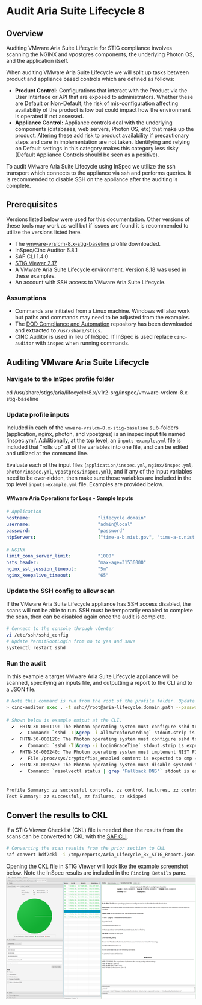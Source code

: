 # Audit Aria Suite Lifecycle 8

## Overview
Auditing VMware Aria Suite Lifecycle for STIG compliance involves scanning the NGINX and vpostgres components, the underlying Photon OS, and the application itself.

When auditing VMware Aria Suite Lifecycle we will split up tasks between product and appliance based controls which are defined as follows:

* **Product Control:** Configurations that interact with the Product via the User Interface or API that are exposed to administrators. Whether these are Default or Non-Default, the risk of mis-configuration affecting availability of the product is low but could impact how the environment is operated if not assessed.
* **Appliance Control:** Appliance controls deal with the underlying components (databases, web servers, Photon OS, etc) that make up the product. Altering these add risk to product availability if precautionary steps and care in implementation are not taken. Identifying and relying on Default settings in this category makes this category less risky (Default Appliance Controls should be seen as a positive).

To audit VMware Aria Suite Lifecycle using InSpec we utilize the ssh transport which connects to the appliance via ssh and performs queries. It is recommended to disable SSH on the appliance after the auditing is complete.

## Prerequisites
Versions listed below were used for this documentation. Other versions of these tools may work as well but if issues are found it is recommended to utilize the versions listed here.  

* The [vmware-vrslcm-8.x-stig-baseline](https://github.com/vmware/dod-compliance-and-automation/tree/master/aria/lifecycle/8.x/v1r2-srg/inspec/vmware-vrslcm-8.x-stig-baseline) profile downloaded.
* InSpec/Cinc Auditor 6.8.1
* SAF CLI 1.4.0
* [STIG Viewer 2.17](https://public.cyber.mil/stigs/srg-stig-tools/)
* A VMware Aria Suite Lifecycle environment. Version 8.18 was used in these examples.
* An account with SSH access to VMware Aria Suite Lifecycle.

### Assumptions
* Commands are initiated from a Linux machine. Windows will also work but paths and commands may need to be adjusted from the examples.
* The [DOD Compliance and Automation](https://github.com/vmware/dod-compliance-and-automation) repository has been downloaded and extracted to `/usr/share/stigs`.
* CINC Auditor is used in lieu of InSpec. If InSpec is used replace `cinc-auditor` with `inspec` when running commands.

## Auditing VMware Aria Suite Lifecycle
### Navigate to the InSpec profile folder
cd /usr/share/stigs/aria/lifecycle/8.x/v1r2-srg/inspec/vmware-vrslcm-8.x-stig-baseline  

### Update profile inputs
Included in each of the `vmware-vrslcm-8.x-stig-baseline` sub-folders (application, nginx, photon, and vpostgres) is an inspec input file named 'inspec.yml'. 
Additionally, at the top level, an `inputs-example.yml` file is included that "rolls up" all of the variables into one file, and can be edited and utilized at the command line.

Evaluate each of the input files (`application/inspec.yml`, `nginx/inspec.yml`, `photon/inspec.yml`, `vpostgres/inspec.yml`), and if any of the input variables need to be over-ridden, then make sure those variables are included in the top level `inputs-example.yml` file. Examples are provided below.

#### VMware Aria Operations for Logs - Sample Inputs
```yaml
# Application
hostname:                         "lifecycle.domain"
username:                         "admin@local"
password:                         "password"
ntpServers:                       ["time-a-b.nist.gov", "time-a-c.nist.gov"] 

# NGINX
limit_conn_server_limit:          "1000"
hsts_header:                      "max-age=31536000"
nginx_ssl_session_timeout:        "5m"
nginx_keepalive_timeout:          "65"
```

### Update the SSH config to allow scan
If the VMware Aria Suite Lifecycle appliance has SSH access disabled, the scans will not be able to run. SSH must be temporarily enabled to complete the scan, then can be disabled again once the audit is complete.  

```bash
# Connect to the console through vCenter
vi /etc/ssh/sshd_config
# Update PermitRootLogin from no to yes and save
systemctl restart sshd
```

### Run the audit
In this example a target VMware Aria Suite Lifecycle appliance will be scanned, specifying an inputs file, and outputting a report to the CLI and to a JSON file.  
```bash
# Note this command is run from the root of the profile folder. Update paths as needed (instead of '.', use './path/to/profile') if running from a different location.
> cinc-auditor exec . -t ssh://root@aria-lifecycle.domain.path --password 'replaceme' --show-progress --input-file inputs-example.yml --reporter cli json:/tmp/reports/Aria_Lifecycle_8x_STIG_Report.json

# Shown below is example output at the CLI.
  ✔  PHTN-30-000119: The Photon operating system must configure sshd to restrict AllowTcpForwarding.
     ✔  Command: `sshd -T|&grep -i allowtcpforwarding` stdout.strip is expected to cmp == "allowtcpforwarding no"
  ✔  PHTN-30-000120: The Photon operating system must configure sshd to restrict LoginGraceTime.
     ✔  Command: `sshd -T|&grep -i LoginGraceTime` stdout.strip is expected to cmp == "LoginGraceTime 30"
  ✔  PHTN-30-000240: The Photon operating system must implement NIST FIPS-validated cryptography for the following: to provision digital signatures, generate cryptographic hashes, and protect unclassified information requiring confidentiality and cryptographic protection in accordance with applicable federal laws, Executive Orders, directives, policies, regulations, and standards.
     ✔  File /proc/sys/crypto/fips_enabled content is expected to cmp == 1
  ✔  PHTN-30-000245: The Photon operating system must disable systemd fallback Domain Name System (DNS).
     ✔  Command: `resolvectl status | grep 'Fallback DNS'` stdout is expected to cmp == ""


Profile Summary: zz successful controls, zz control failures, zz controls skipped
Test Summary: zz successful, zz failures, zz skipped
```

## Convert the results to CKL
If a STIG Viewer Checklist (CKL) file is needed then the results from the scans can be converted to CKL with the [SAF CLI](/docs/automation-tools/safcli/).

```bash
# Converting the scan results from the prior section to CKL
saf convert hdf2ckl -i /tmp/reports/Aria_Lifecycle_8x_STIG_Report.json -o /tmp/reports/Aria_Lifecycle_8x_STIG_Report.ckl --hostname aria-lifecycle --fqdn aria-lifecycle.domain.path --ip 10.10.10.20 --mac 00:00:00:00:00:00
```

Opening the CKL file in STIG Viewer will look like the example screenshot below. Note the InSpec results are included in the `Finding Details` pane.  
![STIG Viewer Checklist](../../../images/VRSLCM_ckl_screenshot.png)